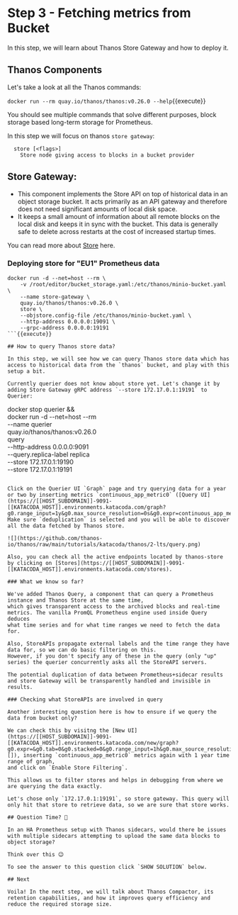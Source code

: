 # Step 3 - Fetching metrics from Bucket

In this step, we will learn about Thanos Store Gateway and how to deploy it.

## Thanos Components

Let's take a look at all the Thanos commands:

```docker run --rm quay.io/thanos/thanos:v0.26.0 --help```{{execute}}

You should see multiple commands that solve different purposes, block storage based long-term storage for Prometheus.

In this step we will focus on thanos `store gateway`:

```
  store [<flags>]
    Store node giving access to blocks in a bucket provider
```

## Store Gateway:

* This component implements the Store API on top of historical data in an object storage bucket. It acts primarily as an API gateway and therefore does not need
significant amounts of local disk space.
* It keeps a small amount of information about all remote blocks on the local disk and keeps it in sync with the bucket.
This data is generally safe to delete across restarts at the cost of increased startup times.

You can read more about [Store](https://thanos.io/tip/components/store.md/) here.

### Deploying store for "EU1" Prometheus data

```
docker run -d --net=host --rm \
    -v /root/editor/bucket_storage.yaml:/etc/thanos/minio-bucket.yaml \
    --name store-gateway \
    quay.io/thanos/thanos:v0.26.0 \
    store \
    --objstore.config-file /etc/thanos/minio-bucket.yaml \
    --http-address 0.0.0.0:19091 \
    --grpc-address 0.0.0.0:19191
```{{execute}}

## How to query Thanos store data?

In this step, we will see how we can query Thanos store data which has access to historical data from the `thanos` bucket, and play with this setup a bit.

Currently querier does not know about store yet. Let's change it by adding Store Gateway gRPC address `--store 172.17.0.1:19191` to Querier:

```
docker stop querier && \
docker run -d --net=host --rm \
   --name querier \
   quay.io/thanos/thanos:v0.26.0 \
   query \
   --http-address 0.0.0.0:9091 \
   --query.replica-label replica \
   --store 172.17.0.1:19190 \
   --store 172.17.0.1:19191
```{{execute}}

Click on the Querier UI `Graph` page and try querying data for a year or two by inserting metrics `continuous_app_metric0` ([Query UI](https://[[HOST_SUBDOMAIN]]-9091-[[KATACODA_HOST]].environments.katacoda.com/graph?g0.range_input=1y&g0.max_source_resolution=0s&g0.expr=continuous_app_metric0&g0.tab=0)). Make sure `deduplication` is selected and you will be able to discover all the data fetched by Thanos store.

![](https://github.com/thanos-io/thanos/raw/main/tutorials/katacoda/thanos/2-lts/query.png)

Also, you can check all the active endpoints located by thanos-store by clicking on [Stores](https://[[HOST_SUBDOMAIN]]-9091-[[KATACODA_HOST]].environments.katacoda.com/stores).

### What we know so far?

We've added Thanos Query, a component that can query a Prometheus instance and Thanos Store at the same time,
which gives transparent access to the archived blocks and real-time metrics. The vanilla PromQL Prometheus engine used inside Query deduces
what time series and for what time ranges we need to fetch the data for.

Also, StoreAPIs propagate external labels and the time range they have data for, so we can do basic filtering on this.
However, if you don't specify any of these in the query (only "up" series) the querier concurrently asks all the StoreAPI servers.

The potential duplication of data between Prometheus+sidecar results and store Gateway will be transparently handled and invisible in results.

### Checking what StoreAPIs are involved in query

Another interesting question here is how to ensure if we query the data from bucket only?

We can check this by visitng the [New UI](https://[[HOST_SUBDOMAIN]]-9091-[[KATACODA_HOST]].environments.katacoda.com/new/graph?g0.expr=&g0.tab=0&g0.stacked=0&g0.range_input=1h&g0.max_source_resolution=0s&g0.deduplicate=1&g0.partial_response=0&g0.store_matches=[]), inserting `continuous_app_metric0` metrics again with 1 year time range of graph,
and click on `Enable Store Filtering`.

This allows us to filter stores and helps in debugging from where we are querying the data exactly.

Let's chose only `172.17.0.1:19191`, so store gateway. This query will only hit that store to retrieve data, so we are sure that store works.

## Question Time? 🤔

In an HA Prometheus setup with Thanos sidecars, would there be issues with multiple sidecars attempting to upload the same data blocks to object storage?

Think over this 😉

To see the answer to this question click `SHOW SOLUTION` below.

## Next

Voila! In the next step, we will talk about Thanos Compactor, its retention capabilities, and how it improves query efficiency and reduce the required storage size.
